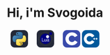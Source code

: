 <h1 align="center">Hi, i'm Svogoida </h1>

###
<div align="center">
  <img src="https://github.com/tandpfun/skill-icons/blob/main/icons/Python-Dark.svg" height="40" alt="Python logo"  />
  <img width="12" />
  <img src="https://github.com/tandpfun/skill-icons/blob/main/icons/Lua-Dark.svg" height="40" alt="Lua logo"  />
  <img width="12" />
  <img src="https://github.com/tandpfun/skill-icons/blob/main/icons/C.svg" height="40" alt="C logo"
  <img width="40" />
  <img src="https://github.com/tandpfun/skill-icons/blob/main/icons/CPP.svg" height="40" alt="C++ logo"
  <img width="40" />

